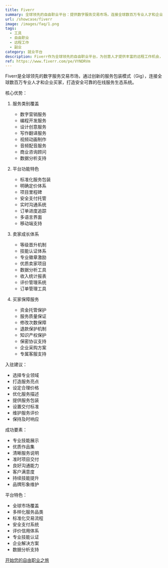 ```yaml
---
title: Fiverr
summary: 全球领先的自由职业平台：提供数字服务交易市场，连接全球数百万专业人才和企业，打造安全可靠的在线服务生态系统
url: /showcase/fiverr
image: /images/faq/1.png
tags:
  - 工具
  - 自由职业
  - 远程工作
  - 副业
category: 就业平台
description: Fiverr作为全球领先的自由职业平台，为创意人才提供丰富的远程工作机会，通过标准化的服务包装和评价体系，实现高效的在线服务交易。
ref: https://www.fiverr.com/pe/VYNDRVm
---
```


Fiverr是全球领先的数字服务交易市场，通过创新的服务包装模式（Gig），连接全球数百万专业人才和企业买家，打造安全可靠的在线服务生态系统。

核心优势：

1. 服务类别覆盖
   - 数字营销服务
   - 编程开发服务
   - 设计创意服务
   - 写作翻译服务
   - 视频动画制作
   - 音频配音服务
   - 商业咨询顾问
   - 数据分析支持

2. 平台功能特色
   - 标准化服务包装
   - 明确定价体系
   - 项目里程碑
   - 安全支付托管
   - 实时沟通系统
   - 订单进度追踪
   - 多语言界面
   - 移动端支持

3. 卖家成长体系
   - 等级晋升机制
   - 技能认证体系
   - 专业徽章激励
   - 优质卖家项目
   - 数据分析工具
   - 收入统计报表
   - 评价管理系统
   - 订单管理工具

4. 买家保障服务
   - 资金托管保护
   - 服务质量保证
   - 修改次数保障
   - 退款保护机制
   - 知识产权保护
   - 保密协议支持
   - 企业采购方案
   - 专属客服支持

入驻建议：
- 选择专业领域
- 打造服务亮点
- 设定合理价格
- 优化服务描述
- 提供服务包装
- 设置交付标准
- 维护服务评价
- 保持及时响应

成功要素：
- 专业技能展示
- 优质作品集
- 清晰服务说明
- 准时项目交付
- 良好沟通能力
- 客户满意度
- 持续技能提升
- 品牌形象维护

平台特色：
- 全球市场覆盖
- 多样化服务品类
- 标准化交易流程
- 安全支付系统
- 评价信用体系
- 专业技能认证
- 企业解决方案
- 数据分析支持

[开始您的自由职业之旅](https://www.fiverr.com/pe/VYNDRVm)
